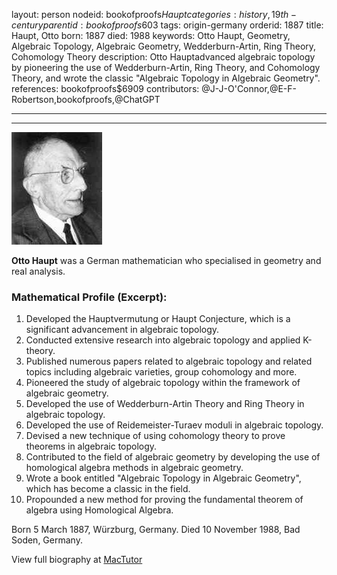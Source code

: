 layout: person
nodeid: bookofproofs$Haupt
categories: history,19th-century
parentid: bookofproofs$603
tags: origin-germany
orderid: 1887
title: Haupt, Otto
born: 1887
died: 1988
keywords: Otto Haupt, Geometry, Algebraic Topology, Algebraic Geometry, Wedderburn-Artin, Ring Theory, Cohomology Theory
description: Otto Hauptadvanced algebraic topology by pioneering the use of Wedderburn-Artin, Ring Theory, and Cohomology Theory, and wrote the classic "Algebraic Topology in Algebraic Geometry".
references: bookofproofs$6909
contributors: @J-J-O'Connor,@E-F-Robertson,bookofproofs,@ChatGPT

---



---

![Haupt.jpg](https://github.com/bookofproofs/bookofproofs.github.io/blob/main/_sources/_assets/images/portraits/Haupt.jpg?raw=true)

**Otto Haupt** was a German mathematician who specialised in geometry and real analysis.

### Mathematical Profile (Excerpt):
1. Developed the Hauptvermutung or Haupt Conjecture, which is a significant advancement in algebraic topology.
2. Conducted extensive research into algebraic topology and applied K-theory.
3. Published numerous papers related to algebraic topology and related topics including algebraic varieties, group cohomology and more.
4. Pioneered the study of algebraic topology within the framework of algebraic geometry.
5. Developed the use of Wedderburn-Artin Theory and Ring Theory in algebraic topology.
6. Developed the use of Reidemeister-Turaev moduli in algebraic topology.
7. Devised a new technique of using cohomology theory to prove theorems in algebraic topology.
8. Contributed to the field of algebraic geometry by developing the use of homological algebra methods in algebraic geometry.
9. Wrote a book entitled "Algebraic Topology in Algebraic Geometry", which has become a classic in the field.
10. Propounded a new method for proving the fundamental theorem of algebra using Homological Algebra.

Born 5 March 1887, Würzburg, Germany. Died 10 November 1988, Bad Soden, Germany.

View full biography at [MacTutor](https://mathshistory.st-andrews.ac.uk/Biographies/Haupt/)
